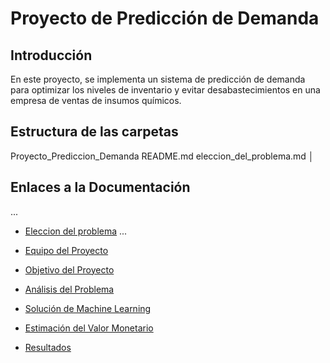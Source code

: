 # Proyecto de Predicción de Demanda

## Introducción
En este proyecto, se implementa un sistema de predicción de demanda para optimizar los niveles de inventario y evitar desabastecimientos en una empresa de ventas de insumos químicos.

## Estructura de las carpetas
Proyecto_Prediccion_Demanda
 README.md
 eleccion_del_problema.md
│  



## Enlaces a la Documentación
...
- [Eleccion del problema](./Documentacion/eleccion_del_problema.md)
...





- [Equipo del Proyecto](./Equipo.md)
- [Objetivo del Proyecto](./Objetivo.md)
- [Análisis del Problema](./Analisis_Problema.md)
- [Solución de Machine Learning](./Solucion_Machine_Learning.md)
- [Estimación del Valor Monetario](./Estimacion_Valor_Monetario.md)
- [Resultados](./Resultados.md)


